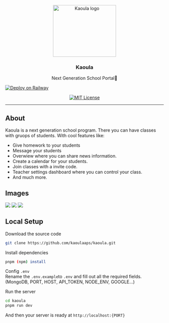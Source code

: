 

<p align="center">
  <a href="https://kaoula.fly.dev">
    <img src="https://avatars.githubusercontent.com/u/111463471?s=200&v=4" alt="Kaoula logo" width="200" height="165">
  </a>
</p>

<h3 align="center">Kaoula</h3>

<p align="center">
  Next Generation School Portal🚀
<br>

[![Deploy on Railway](https://railway.app/button.svg)](https://railway.app/template/EEF_It?referralCode=lasse)

<div align="center">

[![MIT License](https://img.shields.io/apm/l/atomic-design-ui.svg?style=plastic)](https://github.com/lassv/kaoula/blob/master/LICENSE)

</div>

---

## About

Kaoula is a next generation school program. There you can have classes with gruops of students. With cool features like:

-   Give homework to your students
-   Message your students
-   Overwiew where you can share news information.
-   Create a calendar for your students.
-   Join classes with a invite code.
-   Teacher settings dashboard where you can control your class.
-   And much more.

## Images

[![](https://i.ibb.co/mc7zctM/kaula-example.png)](https://kaoula.hypll.org)
[![](https://i.ibb.co/DzBpZ1R/settings-kaula.png)](https://kaoula.hypll.org)
[![](https://i.ibb.co/TR5sSLp/userdasuhboard.png)](https://kaoula.hypll.org)

## Local Setup

Download the source code

```bash
git clone https://github.com/kaoulaaps/kaoula.git
```

Install dependencies

```bash
pnpm (npm) install
```

Config `.env` <br>
Rename the `.env.example`to `.env` and fill out all the required fields. (MongoDB, PORT, HOST, API_TOKEN, NODE_ENV, GOOGLE...)

Run the server

```bash
cd kaoula
pnpm run dev
```

And then your server is ready at `http://localhost:{PORT}`

